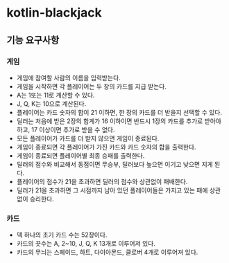 # kotlin-blackjack
## 기능 요구사항
### 게임
- 게임에 참여할 사람의 이름을 입력받는다.
- 게임을 시작하면 각 플레이어는 두 장의 카드를 지급 받는다.
- A는 1또는 11로 계산할 수 있다.
- J, Q, K는 10으로 계산된다.
- 플레이어는 카드 숫자의 합이 21 이하면, 한 장의 카드를 더 받을지 선택할 수 있다.
- 딜러는 처음에 받은 2장의 합계가 16 이하이면 반드시 1장의 카드를 추가로 받아야 하고, 17 이상이면 추가로 받을 수 없다.
- 모든 플레이어가 카드를 더 받지 않으면 게임이 종료된다.
- 게임이 종료되면 각 플레이어가 가진 카드와 카드 숫자의 합을 출력한다.
- 게임이 종료되면 플레이어별 최종 승패를 출력한다.
- 딜러의 점수와 비교해서 동점이면 무승부, 딜러보다 높으면 이기고 낮으면 지게 된다.
- 플레이어의 점수가 21을 초과하면 딜러의 점수와 상관없이 패배한다.
- 딜러가 21을 초과하면 그 시점까지 남아 있던 플레이어들은 가지고 있는 패에 상관 없이 승리한다.

### 카드
- 덱 하나의 초기 카드 수는 52장이다.
- 카드의 끗수는 A, 2~10, J, Q, K 13개로 이루어져 있다.
- 카드의 무늬는 스페이드, 하트, 다이아몬드, 클로버 4개로 이루어져 있다.
